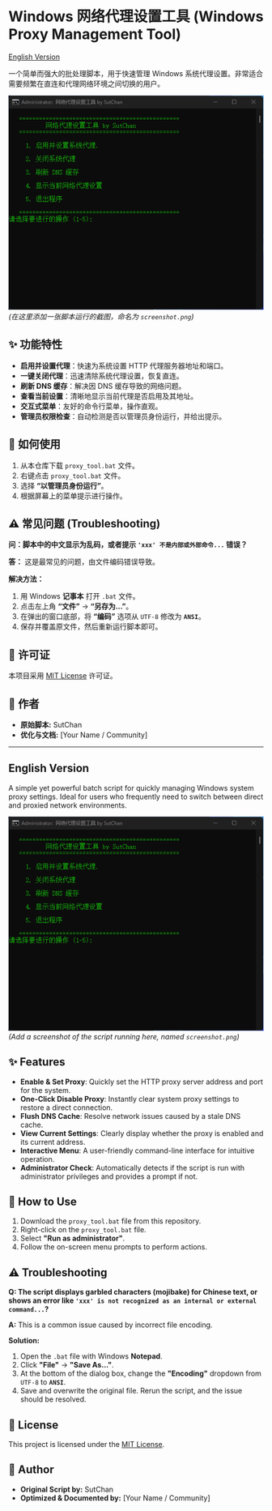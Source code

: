 # Windows 网络代理设置工具 (Windows Proxy Management Tool)

[English Version](#english-version)

一个简单而强大的批处理脚本，用于快速管理 Windows 系统代理设置。非常适合需要频繁在直连和代理网络环境之间切换的用户。

![脚本运行截图](screenshot.png)
*(在这里添加一张脚本运行的截图，命名为 `screenshot.png`)*

## ✨ 功能特性

*   **启用并设置代理**：快速为系统设置 HTTP 代理服务器地址和端口。
*   **一键关闭代理**：迅速清除系统代理设置，恢复直连。
*   **刷新 DNS 缓存**：解决因 DNS 缓存导致的网络问题。
*   **查看当前设置**：清晰地显示当前代理是否启用及其地址。
*   **交互式菜单**：友好的命令行菜单，操作直观。
*   **管理员权限检查**：自动检测是否以管理员身份运行，并给出提示。

## 🚀 如何使用

1.  从本仓库下载 `proxy_tool.bat` 文件。
2.  右键点击 `proxy_tool.bat` 文件。
3.  选择 **“以管理员身份运行”**。
4.  根据屏幕上的菜单提示进行操作。

## ⚠️ 常见问题 (Troubleshooting)

**问：脚本中的中文显示为乱码，或者提示 `'xxx' 不是内部或外部命令...` 错误？**

**答：** 这是最常见的问题，由文件编码错误导致。

**解决方法：**
1.  用 Windows **记事本** 打开 `.bat` 文件。
2.  点击左上角 **“文件”** -> **“另存为...”**。
3.  在弹出的窗口底部，将 **“编码”** 选项从 `UTF-8` 修改为 **`ANSI`**。
4.  保存并覆盖原文件，然后重新运行脚本即可。

## 📜 许可证

本项目采用 [MIT License](LICENSE) 许可证。

## 👤 作者

*   **原始脚本:** SutChan
*   **优化与文档:** [Your Name / Community]

---

## English Version

A simple yet powerful batch script for quickly managing Windows system proxy settings. Ideal for users who frequently need to switch between direct and proxied network environments.

![Screenshot of the tool](screenshot.png)
*(Add a screenshot of the script running here, named `screenshot.png`)*

## ✨ Features

*   **Enable & Set Proxy**: Quickly set the HTTP proxy server address and port for the system.
*   **One-Click Disable Proxy**: Instantly clear system proxy settings to restore a direct connection.
*   **Flush DNS Cache**: Resolve network issues caused by a stale DNS cache.
*   **View Current Settings**: Clearly display whether the proxy is enabled and its current address.
*   **Interactive Menu**: A user-friendly command-line interface for intuitive operation.
*   **Administrator Check**: Automatically detects if the script is run with administrator privileges and provides a prompt if not.

## 🚀 How to Use

1.  Download the `proxy_tool.bat` file from this repository.
2.  Right-click on the `proxy_tool.bat` file.
3.  Select **"Run as administrator"**.
4.  Follow the on-screen menu prompts to perform actions.

## ⚠️ Troubleshooting

**Q: The script displays garbled characters (mojibake) for Chinese text, or shows an error like `'xxx' is not recognized as an internal or external command...`?**

**A:** This is a common issue caused by incorrect file encoding.

**Solution:**
1.  Open the `.bat` file with Windows **Notepad**.
2.  Click **"File"** -> **"Save As..."**.
3.  At the bottom of the dialog box, change the **"Encoding"** dropdown from `UTF-8` to **`ANSI`**.
4.  Save and overwrite the original file. Rerun the script, and the issue should be resolved.

## 📜 License

This project is licensed under the [MIT License](LICENSE).

## 👤 Author

*   **Original Script by:** SutChan
*   **Optimized & Documented by:** [Your Name / Community]